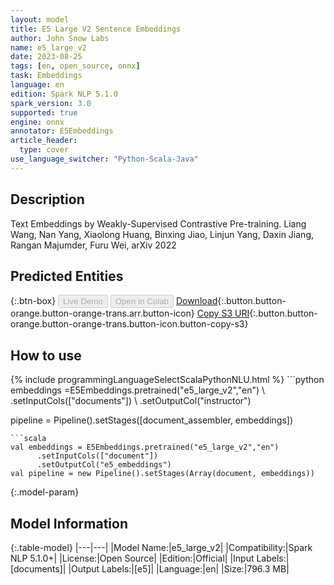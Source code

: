 ```yaml
---
layout: model
title: E5 Large V2 Sentence Embeddings
author: John Snow Labs
name: e5_large_v2
date: 2023-08-25
tags: [en, open_source, onnx]
task: Embeddings
language: en
edition: Spark NLP 5.1.0
spark_version: 3.0
supported: true
engine: onnx
annotator: E5Embeddings
article_header:
  type: cover
use_language_switcher: "Python-Scala-Java"
---
```


## Description

Text Embeddings by Weakly-Supervised Contrastive Pre-training. Liang Wang, Nan Yang, Xiaolong Huang, Binxing Jiao, Linjun Yang, Daxin Jiang, Rangan Majumder, Furu Wei, arXiv 2022

## Predicted Entities



{:.btn-box}
<button class="button button-orange" disabled>Live Demo</button>
<button class="button button-orange" disabled>Open in Colab</button>
[Download](https://s3.amazonaws.com/auxdata.johnsnowlabs.com/public/models/e5_large_v2_en_5.1.0_3.0_1692966772284.zip){:.button.button-orange.button-orange-trans.arr.button-icon}
[Copy S3 URI](s3://auxdata.johnsnowlabs.com/public/models/e5_large_v2_en_5.1.0_3.0_1692966772284.zip){:.button.button-orange.button-orange-trans.button-icon.button-copy-s3}

## How to use



<div class="tabs-box" markdown="1">
{% include programmingLanguageSelectScalaPythonNLU.html %}
```python
embeddings =E5Embeddings.pretrained("e5_large_v2","en") \
            .setInputCols(["documents"]) \
            .setOutputCol("instructor")

pipeline = Pipeline().setStages([document_assembler, embeddings])
```
```scala
val embeddings = E5Embeddings.pretrained("e5_large_v2","en")
      .setInputCols(["document"])
      .setOutputCol("e5_embeddings")
val pipeline = new Pipeline().setStages(Array(document, embeddings))
```
</div>

{:.model-param}
## Model Information

{:.table-model}
|---|---|
|Model Name:|e5_large_v2|
|Compatibility:|Spark NLP 5.1.0+|
|License:|Open Source|
|Edition:|Official|
|Input Labels:|[documents]|
|Output Labels:|[e5]|
|Language:|en|
|Size:|796.3 MB|